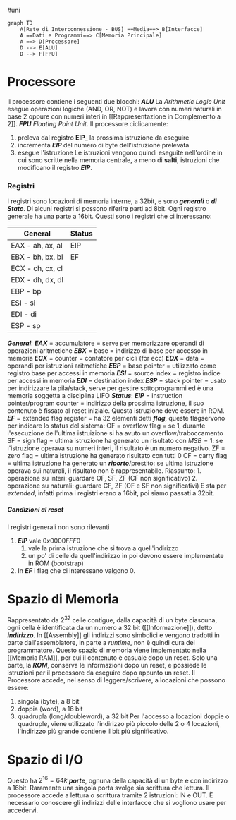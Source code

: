#uni 
```mermaid
graph TD
    A[Rete di Interconnessione - BUS] ==Media==> B[Interfacce]
    A ==Dati e Programmi==> C[Memoria Principale]
    A ==> D[Processore]
    D --> E[ALU]
    D --> F[FPU]
``` 
# Processore
Il processore contiene i seguenti due blocchi: 
___ALU___
La _Arithmetic Logic Unit_ esegue operazioni logiche (AND, OR, NOT) e lavora con numeri naturali in base 2 oppure con numeri interi in [[Rappresentazione in Complemento a 2]].
___FPU___
_Floating Point Unit_.
Il processore ciclicamente:
1. preleva dal registro __EIP___ la prossima istruzione da eseguire
2. incrementa ___EIP___ del numero di byte dell'istruzione prelevata
3. esegue l'istruzione
Le istruzioni vengono quindi eseguite nell'ordine in cui sono scritte nella memoria centrale, a meno di __salti__, istruzioni che modificano il registro ___EIP___.
### Registri
I registri sono locazioni di memoria interne, a 32bit, e sono ___generali___ o ___di Stato___. Di alcuni registri si possono riferire parti ad 8bit. Ogni registro generale ha una parte a 16bit. Questi sono i registri che ci interessano:

| General          | Status |
| ---------------- | ------ |
| EAX - ah, ax, al | EIP    |
| EBX - bh, bx, bl | EF     |
| ECX - ch, cx, cl |        |
| EDX - dh, dx, dl |        |
| EBP - bp         |        |
| ESI - si         |        |
| EDI - di         |        |
| ESP - sp         |        |
___General___:
___EAX___ = accumulatore = serve per memorizzare operandi di operazioni aritmetiche
___EBX___ = base = indirizzo di base per accesso in memoria
___ECX___ = counter = contatore per cicli (for ecc)
___EDX___ = data = operandi per istruzioni aritmetiche
___EBP___ = base pointer = utilizzato come registro base per accessi in memoria
___ESI___ = source index = registro indice per accessi in memoria
___EDI___ = destination index
___ESP___ = stack pointer = usato per indirizzare la pila/stack, serve per gestire sottoprogrammi ed è una memoria soggetta a disciplina LIFO
___Status___: 
___EIP___ = instruction pointer/program counter =  indirizzo della prossima istruzione, il suo contenuto è fissato al reset iniziale. Questa istruzione deve essere in ROM.
___EF___ = extended flag register = ha 32 elementi detti ___flag___, queste flagservono per indicare lo status del sistema:
	OF = overflow flag = se 1, durante l'esecuzione dell'ultima istruizione si ha avuto un overflow/traboccamento
	SF = sign flag = ultima istruzione ha generato un risultato con $MSB = 1$: se l'istruzione operava su numeri interi, il risultato è un numero negativo.
	ZF = zero flag = ultima istruzione ha generato risultato con tutti $0$ 
	CF = carry flag = ultima istruzione ha generato un ___riporto___/prestito: se ultima istruzione operava sui naturali, il risultato non è rappresentabile.
	Riassunto:
	1. operazione su interi: guardare OF, SF, ZF (CF non significativo)
	2. operazione su naturali: guardare CF, ZF (OF e SF non significativi)
E sta per _extended_, infatti prima i registri erano a 16bit, poi siamo passati a 32bit. 
##### Condizioni al reset
I registri generali non sono rilevanti
1. ___EIP___ vale $0x0000FFF0$ 
	1. vale la prima istruzione che si trova a quell'indirizzo
	2. un po' di celle da quell'indirizzo in poi devono essere implementate in ROM (bootstrap)
2. In ___EF___ i flag che ci interessano valgono 0.

# Spazio di Memoria
Rappresentato da $2^{32}$ celle contigue, dalla capacità di un byte ciascuna, ogni cella è identificata da un numero a 32 bit ([[Informazione]]), detto ___indirizzo___.
In [[Assembly]] gli indirizzi sono simbolici e vengono tradotti in parte dall'assemblatore, in parte a _runtime_, non è quindi cura del programmatore.
Questo spazio di memoria viene implementato nella [[Memoria RAM]], per cui il contenuto è casuale dopo un reset. Solo una parte, la ___ROM___, conserva le informazioni dopo un reset, e possiede le istruzioni per il processore da eseguire dopo appunto un reset.
Il Processore accede, nel senso di leggere/scrivere, a locazioni che possono essere:
1. singola (byte), a 8 bit
2. doppia (word), a 16 bit
3. quadrupla (long/doubleword), a 32 bit
Per l'accesso a locazioni doppie o quadruple, viene utilizzato l'indirizzo più piccolo delle 2 o 4 locazioni, l'indirizzo più grande contiene il bit più significativo.
# Spazio di I/O 
Questo ha $2^{16} = 64k$ ___porte___, ognuna della capacità di un byte e con indirizzo a 16bit.
Raramente una singola porta svolge sia scrittura che lettura.
Il processore accede a lettura o scrittura tramite 2 istruzioni: IN e OUT.
È necessario conoscere gli indirizzi delle interfacce che si vogliono usare per accedervi.
